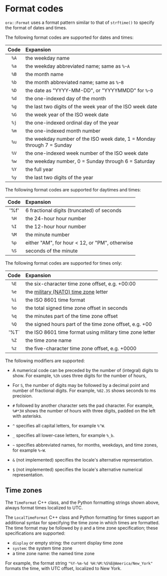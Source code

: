 # Format codes

`ora::Format` uses a format pattern similar to that of `strftime()` to specify
the format of dates and times.

The following format codes are supported for dates and times:

| Code | Expansion |
|:----:|:----------|
| `%A` | the weekday name |
| `%a` | the weekday abbreviated name; same as `%~A` |
| `%B` | the month name |
| `%b` | the month abbreviated name; same as `%~B` |
| `%D` | the date as "YYYY-MM-DD", or "YYYYMMDD" for `%~D` |
| `%d` | the one-indexed day of the month |
| `%g` | the last two digits of the week year of the ISO week date |
| `%G` | the week year of the ISO week date |
| `%j` | the one-indexed ordinal day of the year |
| `%m` | the one-indexed month number |
| `%u` | the weekday number of the ISO week date, 1 = Monday through 7 = Sunday |
| `%V` | the one-indexed week number of the ISO week date |
| `%w` | the weekday number, 0 = Sunday through 6 = Saturday |
| `%Y` | the full year |
| `%y` | the last two digits of the year |

The following format codes are supported for daytimes and times:

| Code | Expansion |
|:----:|:----------|
| '%f' | 6 fractional digits (truncated) of seconds |
| `%H` | the 24-hour hour number |
| `%I` | the 12-hour hour number |
| `%M` | the minute number |
| `%p` | either "AM", for hour < 12, or "PM", otherwise |
| `%S` | seconds of the minute |

The following format codes are supported for times only:

| Code | Expansion |
|:----:|:----------|
| `%E` | the six-character time zone offset, e.g. +00:00 |
| `%e` | the [military (NATO) time zone](https://en.wikipedia.org/wiki/List_of_military_time_zones) letter |
| `%i` | the ISO 8601 time format |
| `%o` | the total signed time zone offset in seconds |
| `%q` | the minutes part of the time zone offset |
| `%Q` | the signed hours part of the time zone offset, e.g. +00 |
| '%T` | the ISO 8601 time format using military time zone letter |
| `%Z` | the time zone name |
| `%z` | the five-character time zone offset, e.g. +0000 |

The following modifiers are supported:

- A numerical code can be preceded by the number of (integral) digits to show.
  For example, `%3h` uses three digits for the number of hours,

- For `S`, the number of digits may be followed by a decimal point and number
  of fractional digits.  For example, `%02.3S` shows seconds to ms precision.

- `#` followed by another character sets the pad character.  For example,
  `%#*3H` shows the number of hours with three digits, padded on the left with
  asterisks.

- `^` specifies all capital letters, for example `%^W`.

- `_` specifies all lower-case letters, for example `%_b`.

- `~` specifies abbreviated names, for months, weekdays, and time zones, for
   example `%~W`.

- `&` (not implemented) specifies the locale's alternative representation.

- `$` (not implemented) specifies the locale's alternative numerical
  representation.


## Time zones

The `TimeFormat` C++ class, and the Python formatting strings shown above,
always format times localized to UTC.

The `LocalTimeFormat` C++ class and Python formatting for times support an
additional syntax for specifying the time zone in which times are formatted.
The time format may be followed by `@` and a time zone specification; these
specifications are supported:

- `display` or empty string: the current display time zone
- `system`: the system time zone
- a time zone name: the named time zone

For example, the format string `"%Y-%m-%d %H:%M:%S%E@America/New_York"` formats
the time, with UTC offset, localized to New York.

